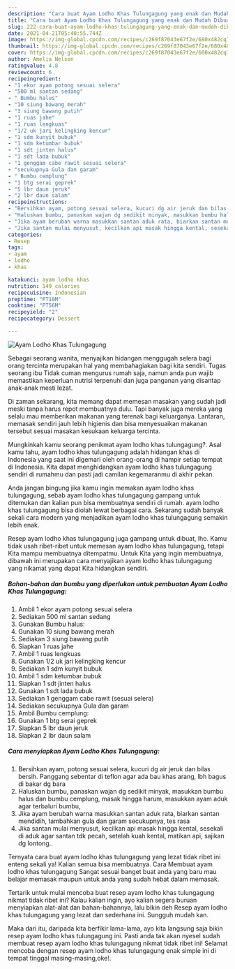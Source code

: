 ```yaml
---
description: "Cara buat Ayam Lodho Khas Tulungagung yang enak dan Mudah Dibuat"
title: "Cara buat Ayam Lodho Khas Tulungagung yang enak dan Mudah Dibuat"
slug: 222-cara-buat-ayam-lodho-khas-tulungagung-yang-enak-dan-mudah-dibuat
date: 2021-04-21T05:40:55.744Z
image: https://img-global.cpcdn.com/recipes/c269f87043e67f2e/680x482cq70/ayam-lodho-khas-tulungagung-foto-resep-utama.jpg
thumbnail: https://img-global.cpcdn.com/recipes/c269f87043e67f2e/680x482cq70/ayam-lodho-khas-tulungagung-foto-resep-utama.jpg
cover: https://img-global.cpcdn.com/recipes/c269f87043e67f2e/680x482cq70/ayam-lodho-khas-tulungagung-foto-resep-utama.jpg
author: Amelia Nelson
ratingvalue: 4.8
reviewcount: 6
recipeingredient:
- "1 ekor ayam potong sesuai selera"
- "500 ml santan sedang"
- " Bumbu halus"
- "10 siung bawang merah"
- "3 siung bawang putih"
- "1 ruas jahe"
- "1 ruas lengkuas"
- "1/2 uk jari kelingking kencur"
- "1 sdm kunyit bubuk"
- "1 sdm ketumbar bubuk"
- "1 sdt jinten halus"
- "1 sdt lada bubuk"
- "1 genggam cabe rawit sesuai selera"
- "secukupnya Gula dan garam"
- " Bumbu cemplung"
- "1 btg serai geprek"
- "5 lbr daun jeruk"
- "2 lbr daun salam"
recipeinstructions:
- "Bersihkan ayam, potong sesuai selera, kucuri dg air jeruk dan bilas bersih. Panggang sebentar di teflon agar ada bau khas arang, lbh bagus di bakar dg bara"
- "Haluskan bumbu, panaskan wajan dg sedikit minyak, masukkan bumbu halus dan bumbu cemplung, masak hingga harum, masukkan ayam aduk agar terbaluri bumbu,"
- "Jika ayam berubah warna masukkan santan aduk rata, biarkan santan mendidih, tambahkan gula dan garam secukupnya, tes rasa"
- "Jika santan mulai menyusut, kecilkan api masak hingga kental, sesekali di aduk agar santan tdk pecah, setelah kuah kental, matikan api, sajikan dg lontong.."
categories:
- Resep
tags:
- ayam
- lodho
- khas

katakunci: ayam lodho khas 
nutrition: 149 calories
recipecuisine: Indonesian
preptime: "PT10M"
cooktime: "PT56M"
recipeyield: "2"
recipecategory: Dessert

---
```



![Ayam Lodho Khas Tulungagung](https://img-global.cpcdn.com/recipes/c269f87043e67f2e/680x482cq70/ayam-lodho-khas-tulungagung-foto-resep-utama.jpg)

Sebagai seorang wanita, menyajikan hidangan menggugah selera bagi orang tercinta merupakan hal yang membahagiakan bagi kita sendiri. Tugas seorang ibu Tidak cuman mengurus rumah saja, namun anda pun wajib memastikan keperluan nutrisi terpenuhi dan juga panganan yang disantap anak-anak mesti lezat.

Di zaman  sekarang, kita memang dapat memesan masakan yang sudah jadi meski tanpa harus repot membuatnya dulu. Tapi banyak juga mereka yang selalu mau memberikan makanan yang terenak bagi keluarganya. Lantaran, memasak sendiri jauh lebih higienis dan bisa menyesuaikan makanan tersebut sesuai masakan kesukaan keluarga tercinta. 



Mungkinkah kamu seorang penikmat ayam lodho khas tulungagung?. Asal kamu tahu, ayam lodho khas tulungagung adalah hidangan khas di Indonesia yang saat ini digemari oleh orang-orang di hampir setiap tempat di Indonesia. Kita dapat menghidangkan ayam lodho khas tulungagung sendiri di rumahmu dan pasti jadi camilan kegemaranmu di akhir pekan.

Anda jangan bingung jika kamu ingin memakan ayam lodho khas tulungagung, sebab ayam lodho khas tulungagung gampang untuk ditemukan dan kalian pun bisa membuatnya sendiri di rumah. ayam lodho khas tulungagung bisa diolah lewat berbagai cara. Sekarang sudah banyak sekali cara modern yang menjadikan ayam lodho khas tulungagung semakin lebih enak.

Resep ayam lodho khas tulungagung juga gampang untuk dibuat, lho. Kamu tidak usah ribet-ribet untuk memesan ayam lodho khas tulungagung, tetapi Kita mampu membuatnya ditempatmu. Untuk Kita yang ingin membuatnya, dibawah ini merupakan cara menyajikan ayam lodho khas tulungagung yang nikamat yang dapat Kita hidangkan sendiri.

<!--inarticleads1-->

##### Bahan-bahan dan bumbu yang diperlukan untuk pembuatan Ayam Lodho Khas Tulungagung:

1. Ambil 1 ekor ayam potong sesuai selera
1. Sediakan 500 ml santan sedang
1. Gunakan  Bumbu halus:
1. Gunakan 10 siung bawang merah
1. Sediakan 3 siung bawang putih
1. Siapkan 1 ruas jahe
1. Ambil 1 ruas lengkuas
1. Gunakan 1/2 uk jari kelingking kencur
1. Sediakan 1 sdm kunyit bubuk
1. Ambil 1 sdm ketumbar bubuk
1. Siapkan 1 sdt jinten halus
1. Gunakan 1 sdt lada bubuk
1. Sediakan 1 genggam cabe rawit (sesuai selera)
1. Sediakan secukupnya Gula dan garam
1. Ambil  Bumbu cemplung:
1. Gunakan 1 btg serai geprek
1. Siapkan 5 lbr daun jeruk
1. Siapkan 2 lbr daun salam




<!--inarticleads2-->

##### Cara menyiapkan Ayam Lodho Khas Tulungagung:

1. Bersihkan ayam, potong sesuai selera, kucuri dg air jeruk dan bilas bersih. Panggang sebentar di teflon agar ada bau khas arang, lbh bagus di bakar dg bara
1. Haluskan bumbu, panaskan wajan dg sedikit minyak, masukkan bumbu halus dan bumbu cemplung, masak hingga harum, masukkan ayam aduk agar terbaluri bumbu,
1. Jika ayam berubah warna masukkan santan aduk rata, biarkan santan mendidih, tambahkan gula dan garam secukupnya, tes rasa
1. Jika santan mulai menyusut, kecilkan api masak hingga kental, sesekali di aduk agar santan tdk pecah, setelah kuah kental, matikan api, sajikan dg lontong..




Ternyata cara buat ayam lodho khas tulungagung yang lezat tidak ribet ini enteng sekali ya! Kalian semua bisa membuatnya. Cara Membuat ayam lodho khas tulungagung Sangat sesuai banget buat anda yang baru mau belajar memasak maupun untuk anda yang sudah hebat dalam memasak.

Tertarik untuk mulai mencoba buat resep ayam lodho khas tulungagung nikmat tidak ribet ini? Kalau kalian ingin, ayo kalian segera buruan menyiapkan alat-alat dan bahan-bahannya, lalu bikin deh Resep ayam lodho khas tulungagung yang lezat dan sederhana ini. Sungguh mudah kan. 

Maka dari itu, daripada kita berfikir lama-lama, ayo kita langsung saja bikin resep ayam lodho khas tulungagung ini. Pasti anda tak akan nyesel sudah membuat resep ayam lodho khas tulungagung nikmat tidak ribet ini! Selamat mencoba dengan resep ayam lodho khas tulungagung enak simple ini di tempat tinggal masing-masing,oke!.

